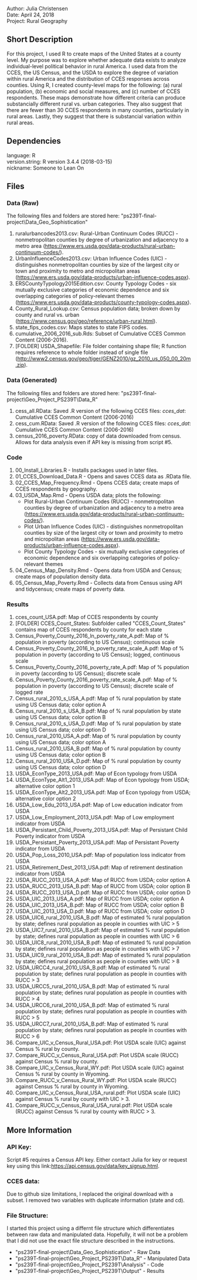 Author: Julia Christensen  
Date: April 24, 2018  
Project: Rural Geography  

## Short Description

For this project, I used R to create maps of the United States at a county level. My purpose was to explore whether adequate data exists to analyze individual-level political behavior in rural America. I used data from the CCES, the US Census, and the USDA to explore the degree of variation within rural America and the distribution of CCES responses across counties.  Using R, I created county-level maps for the following: (a) rural population, (b) economic and social measures, and (c) number of CCES respondents. These maps demonstrate how different criteria can produce substancially different rural vs. urban categories. They also suggest that there are fewer than 30 CCES respondents in many counties, particularly in rural areas. Lastly, they suggest that there is substancial variation within rural areas. 


## Dependencies

language:       R  
version.string: R version 3.4.4 (2018-03-15)   
nickname:       Someone to Lean On   


## Files

### Data (Raw)

The following files and folders are stored here: "ps239T-final-project\Data_Geo_Sophistication"  

1. ruralurbancodes2013.csv: Rural-Urban Continuum Codes (RUCC) - nonmetropolitan counties by degree of urbanization and adjacency to a metro area (https://www.ers.usda.gov/data-products/rural-urban-continuum-codes/).  
2. UrbanInfluenceCodes2013.csv: Urban Influence Codes (UIC) - distinguishes nonmetropolitan counties by size of the largest city or town and proximity to metro and micropolitan areas (https://www.ers.usda.gov/data-products/urban-influence-codes.aspx).  
3. ERSCountyTypology2015Edition.csv: County Typology  Codes - six mutually exclusive categories of economic dependence and six overlapping categories of policy-relevant themes (https://www.ers.usda.gov/data-products/county-typology-codes.aspx).  
4. County_Rural_Lookup.csv: Census population data; broken down by county and rural vs. urban (https://www.census.gov/geo/reference/urban-rural.html).
5. state_fips_codes.csv: Maps states to state FIPS codes.  
6. cumulative_2006_2016_sub.Rds: Subset of Cumulative CCES Common Content (2006-2016).  
7. [FOLDER] USDA_Shapefile: File folder containing shape file; R function requires reference to whole folder instead of single file (http://www2.census.gov/geo/tiger/GENZ2010/gz_2010_us_050_00_20m.zip).  



### Data (Generated)

The following files and folders are stored here: "ps239T-final-project\Geo_Project_PS239T\Data_R\"

1.  cess_all.RData: Saved .R version of the following CCES files: *cces_dat*: Cumulative CCES Common Content (2006-2016)  
2.  cess_cum.RData: Saved .R version of the following CCES files: *cces_dat*: Cumulative CCES Common Content (2006-2016)
3.  census_2016_poverty.RData: copy of data downloaded from census. Allows for data analysis even if API key is missing from script #5.


### Code

1. 00_Install_Libraries.R - Installs packages used in later files.  
2. 01_CCES_Download_Data.R - Opens and saves CCES data as .RData file.  
3. 02_CCES_Map_Frequency.Rmd - Opens CCES data; create maps of CCES respondents by geography.  
4. 03_USDA_Map.Rmd - Opens USDA data; plots the following:
	- Plot Rural-Urban Continuum Codes (RUCC) - nonmetropolitan counties by degree of urbanization and adjacency to a metro area (https://www.ers.usda.gov/data-products/rural-urban-continuum-codes/).  
	- Plot Urban Influence Codes (UIC) - distinguishes nonmetropolitan counties by size of the largest city or town and proximity to metro and micropolitan areas (https://www.ers.usda.gov/data-products/urban-influence-codes.aspx).  
	- Plot County Typology  Codes - six mutually exclusive categories of economic dependence and six overlapping categories of policy-relevant themes
5. 04_Census_Map_Density.Rmd - Opens data from USDA and Census; create maps of population density data.  
6. 05_Census_Map_Poverty.Rmd - Collects data from Census using API and tidycensus; create maps of poverty data.  


### Results

1.  cces_count_USA.pdf: Map of CCES respondents by county  
2. [FOLDER] CCES_Count_States: Subfolder called "CCES_Count_States" contains map of CCES respondents by county for each state  
3.  Census_Poverty_County_2016_ln_poverty_rate_A.pdf: Map of % population in poverty (according to US Census); continuous scale  
4.  Census_Poverty_County_2016_ln_poverty_rate_scale_A.pdf: Map of % population in poverty (according to US Census); logged, continuous scale  
5.  Census_Poverty_County_2016_poverty_rate_A.pdf: Map of % population in poverty (according to US Census); discrete scale  
6.  Census_Poverty_County_2016_poverty_rate_scale_A.pdf: Map of % population in poverty (according to US Census); discrete scale of logged rate  
7.  Census_rural_2010_s_USA_A.pdf: Map of % rural population by state using US Census data; color option A  
8.  Census_rural_2010_s_USA_B.pdf: Map of % rural population by state using US Census data; color option B  
9.  Census_rural_2010_s_USA_D.pdf: Map of % rural population by state using US Census data; color option D  
10.  Census_rural_2010_USA_A.pdf: Map of % rural population by county using US Census data; color option A  
11.  Census_rural_2010_USA_B.pdf: Map of % rural population by county using US Census data; color option B  
12.  Census_rural_2010_USA_D.pdf: Map of % rural population by county using US Census data; color option D  
13.  USDA_EconType_2013_USA.pdf: Map of Econ typology from USDA  
14.  USDA_EconType_Alt1_2013_USA.pdf: Map of Econ typology from USDA; alternative color option 1  
15.  USDA_EconType_Alt2_2013_USA.pdf: Map of Econ typology from USDA; alternative color option 2  
16.  USDA_Low_Edu_2013_USA.pdf: Map of Low education indicator from USDA  
17.  USDA_Low_Employment_2013_USA.pdf: Map of Low employment indicator from USDA  
18.  USDA_Persistant_Child_Poverty_2013_USA.pdf: Map of Persistant Child Poverty indicator from USDA  
19.  USDA_Persistant_Poverty_2013_USA.pdf: Map of Persistant Poverty indicator from USDA   
20.  USDA_Pop_Loss_2010_USA.pdf: Map of population loss indicator from USDA  
21.  USDA_Retirement_Dest_2013_USA.pdf: Map of retirement destination indicator from USDA  
22.  USDA_RUCC_2013_USA_A.pdf: Map of RUCC from USDA; color option A  
23.  USDA_RUCC_2013_USA_B.pdf: Map of RUCC from USDA; color option B
24.  USDA_RUCC_2013_USA_D.pdf: Map of RUCC from USDA; color option D
25.  USDA_UIC_2013_USA_A.pdf: Map of RUCC from USDA; color option A
26.  USDA_UIC_2013_USA_B.pdf: Map of RUCC from USDA; color option B
27.  USDA_UIC_2013_USA_D.pdf: Map of RUCC from USDA; color option D
28.  USDA_UIC6_rural_2010_USA_B.pdf: Map of estimated % rural population by state; defines rural population as people in counties with UIC > 5
29.  USDA_UIC7_rural_2010_USA_B.pdf: Map of estimated % rural population by state; defines rural population as people in counties with UIC > 6
30.  USDA_UIC8_rural_2010_USA_B.pdf: Map of estimated % rural population by state; defines rural population as people in counties with UIC > 7
31.  USDA_UIC9_rural_2010_USA_B.pdf: Map of estimated % rural population by state; defines rural population as people in counties with UIC > 8
32.  USDA_URCC4_rural_2010_USA_B.pdf: Map of estimated % rural population by state; defines rural population as people in counties with RUCC > 3
33.  USDA_URCC5_rural_2010_USA_B.pdf: Map of estimated % rural population by state; defines rural population as people in counties with RUCC > 4
34.  USDA_URCC6_rural_2010_USA_B.pdf: Map of estimated % rural population by state; defines rural population as people in counties with RUCC > 5
35.  USDA_URCC7_rural_2010_USA_B.pdf: Map of estimated % rural population by state; defines rural population as people in counties with RUCC > 6
36.  Compare_UIC_v_Census_Rural_USA.pdf: Plot USDA scale (UIC) against Census % rural by county.  
37.  Compare_RUCC_v_Census_Rural_USA.pdf: Plot USDA scale (RUCC) against Census % rural by county.  
36.  Compare_UIC_v_Census_Rural_WY.pdf: Plot USDA scale (UIC) against Census % rural by county in Wyoming.  
37.  Compare_RUCC_v_Census_Rural_WY.pdf: Plot USDA scale (RUCC) against Census % rural by county in Wyoming.  
36.  Compare_UIC_v_Census_Rural_USA_rural.pdf: Plot USDA scale (UIC) against Census % rural by county with UIC > 3.  
37.  Compare_RUCC_v_Census_Rural_USA_rural.pdf: Plot USDA scale (RUCC) against Census % rural by county with RUCC > 3.  


## More Information

### API Key:
Script #5 requires a Census API key. Either contact Julia for key or request key using this link:https://api.census.gov/data/key_signup.html.  

### CCES data:
Due to github size limitations, I replaced the original download with a subset. I removed two variables with duplicate information (state and cd).  

### File Structure:
I started this project using a differnt file structure which differentiates between raw data and manipulated data. Hopefully, it will not be a problem that I did not use the exact file structure described in the instructions.
- "ps239T-final-project\Data_Geo_Sophistication" - Raw Data  
- "ps239T-final-project\Geo_Project_PS239T\Data_R\" - Manipulated Data  
- "ps239T-final-project\Geo_Project_PS239T\Analysis\" - Code  
- "ps239T-final-project\Geo_Project_PS239T\Output\" - Results  

